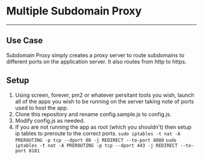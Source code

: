# Multiple Subdomain Proxy
---
## Use Case
Subdomain Proxy simply creates a proxy server to route subdomains to different ports on the application server. It also routes from http to https.

## Setup
1. Using screen, forever, pm2 or whatever persitant tools you wish, launch all of the apps you wish to be running on the server taking note of ports used to host the app.
2. Clone this repository and rename config.sample.js to config.js.
3. Modify config.js as needed.
4. If you are not running the app as root (which you shouldn't) then setup ip tables to preroute to the correct ports.
`
sudo iptables -t nat -A PREROUTING -p tcp --dport 80 -j REDIRECT --to-port 8080
`
`
sudo iptables -t nat -A PREROUTING -p tcp --dport 443 -j REDIRECT --to-port 8181
`
